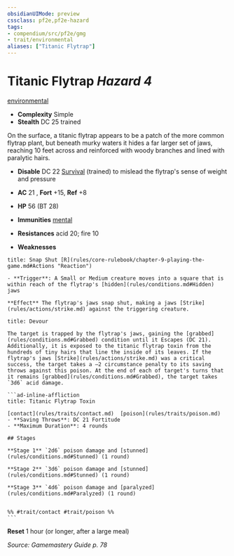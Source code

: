 ```yaml
---
obsidianUIMode: preview
cssclass: pf2e,pf2e-hazard
tags:
- compendium/src/pf2e/gmg
- trait/environmental
aliases: ["Titanic Flytrap"]
---
```

# Titanic Flytrap *Hazard 4*  
[environmental](rules/traits/environmental.md)  

- **Complexity** Simple
- **Stealth** DC 25 trained  

On the surface, a titanic flytrap appears to be a patch of the more common flytrap plant, but beneath murky waters it hides a far larger set of jaws, reaching 10 feet across and reinforced with woody branches and lined with paralytic hairs.

- **Disable** DC 22 [Survival](compendium/skills.md#Survival) (trained) to mislead the flytrap's sense of weight and pressure  

- **AC** 21 , **Fort** +15, **Ref** +8
- **HP** 56 (BT 28)
- **Immunities** [mental](rules/traits/mental.md)
- **Resistances** acid 20; fire 10
- **Weaknesses** 
     
```ad-embed-ability
title: Snap Shut [R](rules/core-rulebook/chapter-9-playing-the-game.md#Actions "Reaction")

- **Trigger**: A Small or Medium creature moves into a square that is within reach of the flytrap's [hidden](rules/conditions.md#Hidden) jaws

**Effect** The flytrap's jaws snap shut, making a jaws [Strike](rules/actions/strike.md) against the triggering creature.
```
````ad-embed-ability
title: Devour

The target is trapped by the flytrap's jaws, gaining the [grabbed](rules/conditions.md#Grabbed) condition until it Escapes (DC 21). Additionally, it is exposed to the titanic flytrap toxin from the hundreds of tiny hairs that line the inside of its leaves. If the flytrap's jaws [Strike](rules/actions/strike.md) was a critical success, the target takes a –2 circumstance penalty to its saving throws against this poison. At the end of each of target's turns that it remains [grabbed](rules/conditions.md#Grabbed), the target takes `3d6` acid damage.

```ad-inline-affliction
title: Titanic Flytrap Toxin

[contact](rules/traits/contact.md)  [poison](rules/traits/poison.md)  
- **Saving Throws**: DC 21 Fortitude
- **Maximum Duration**: 4 rounds

## Stages

**Stage 1** `2d6` poison damage and [stunned](rules/conditions.md#Stunned) (1 round)

**Stage 2** `3d6` poison damage and [stunned](rules/conditions.md#Stunned) (1 round)

**Stage 3** `4d6` poison damage and [paralyzed](rules/conditions.md#Paralyzed) (1 round)


%% #trait/contact #trait/poison %%
```
````

**Reset** 1 hour (or longer, after a large meal)  

*Source: Gamemastery Guide p. 78*